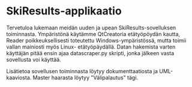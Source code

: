 # SkiResults-applikaatio

Tervetuloa lukemaan meidän uuden ja upean SkiResults-sovelluksen toiminnasta. 
Ympäristönä käytämme QtCreatoria etätyöpöydän kautta,  Reader poikkeuksellisesti 
toteutettu Windows-ympäristössä, mutta toimii vallan mainiosti myös Linux-
etätyöpäydällä. Datan hakemista varten käyttäjän pitää ensin ajaa datascraper.py 
skripti, jonka jälkeen vasta sovellusta voi käyttää.

Lisätietoa sovellusen toiminnasta löytyy dokumenttaatiosta ja UML-kaaviosta.
Master haarasta löytyy "Välipalautus" tägi.
